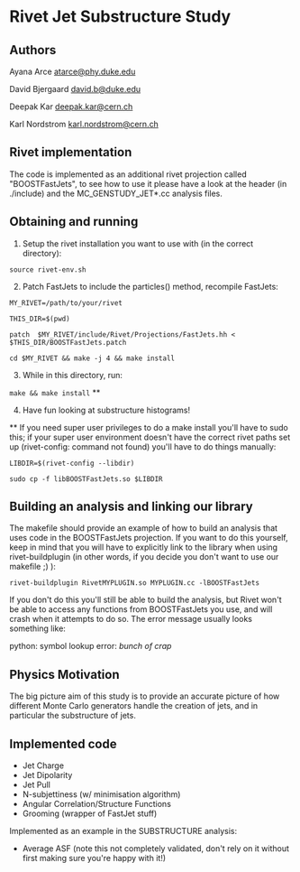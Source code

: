 Rivet Jet Substructure Study
============================

Authors
-------
Ayana Arce <atarce@phy.duke.edu>

David Bjergaard <david.b@duke.edu>

Deepak Kar <deepak.kar@cern.ch>

Karl Nordstrom <karl.nordstrom@cern.ch>

Rivet implementation
--------------------

The code is implemented as an additional rivet
projection called "BOOSTFastJets", to see how
to use it please have a look at the header
(in ./include) and the MC_GENSTUDY_JET*.cc analysis files.

Obtaining and running
---------------------

1. Setup the rivet installation you want to use with
(in the correct directory):

`source rivet-env.sh`

2. Patch FastJets to include the particles() method,
recompile FastJets:

`MY_RIVET=/path/to/your/rivet`

`THIS_DIR=$(pwd)`

`patch  $MY_RIVET/include/Rivet/Projections/FastJets.hh < $THIS_DIR/BOOSTFastJets.patch`

`cd $MY_RIVET && make -j 4 && make install`

3. While in this directory, run:

`make && make install` **

4. Have fun looking at substructure histograms!

** If you need super user privileges to do a make install
you'll have to sudo this; if your super user environment
doesn't have the correct rivet paths set up
(rivet-config: command not found) you'll have to do things
manually:

`LIBDIR=$(rivet-config --libdir)`

`sudo cp -f libBOOSTFastJets.so $LIBDIR`

Building an analysis and linking our library
--------------------------------------------

The makefile should provide an example of how to build an analysis
that uses code in the BOOSTFastJets projection. If you want to do this
yourself, keep in mind that you will have to explicitly link to the
library when using rivet-buildplugin (in other words, if you decide
you don't want to use our makefile ;) ):

`rivet-buildplugin RivetMYPLUGIN.so MYPLUGIN.cc -lBOOSTFastJets`

If you don't do this you'll still be able to build the analysis,
but Rivet won't be able to access any functions from BOOSTFastJets
you use, and will crash when it attempts to do so. The error message
usually looks something like:

python: symbol lookup error: *bunch of crap*

Physics Motivation
------------------

The big picture aim of this study is to provide an accurate picture of
how different Monte Carlo generators handle the creation of jets, and
in particular the substructure of jets.

Implemented code
------------------------
* Jet Charge
* Jet Dipolarity
* Jet Pull
* N-subjettiness (w/ minimisation algorithm)
* Angular Correlation/Structure Functions
* Grooming (wrapper of FastJet stuff)

Implemented as an example in the SUBSTRUCTURE analysis:

* Average ASF (note this not completely validated, don't rely on it without first making sure you're happy with it!)
